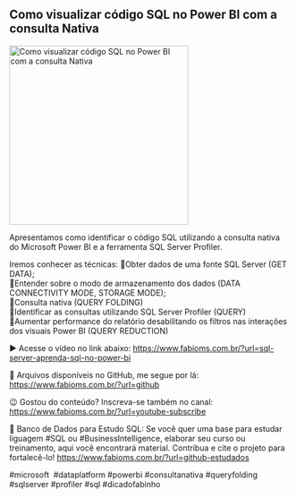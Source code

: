 ## Como visualizar código SQL no Power BI com a consulta Nativa

<img src="https://fabioms.com.br/uploads/youtube/Slide36.png" alt="Como visualizar código SQL no Power BI com a consulta Nativa" title="SQL Server" width="320"/>

Apresentamos como identificar o código SQL utilizando a consulta nativa do Microsoft Power BI e a ferramenta SQL Server Profiler.

Iremos conhecer as técnicas:
🔹Obter dados de uma fonte SQL Server (GET DATA);  
🔹Entender sobre o modo de armazenamento dos dados (DATA CONNECTIVITY MODE, STORAGE MODE);  
🔹Consulta nativa (QUERY FOLDING)  
🔹Identificar as consultas utilizando SQL Server Profiler (QUERY)  
🔹Aumentar performance do relatório desabilitando os filtros nas interações dos visuais Power BI (QUERY REDUCTION)  

▶️ Acesse o vídeo no link abaixo:
https://www.fabioms.com.br/?url=sql-server-aprenda-sql-no-power-bi

📁 Arquivos disponíveis no GitHub, me segue por lá:
https://www.fabioms.com.br/?url=github

😉 Gostou do conteúdo? Inscreva-se também no canal:
https://www.fabioms.com.br/?url=youtube-subscribe 

🎁 Banco de Dados para Estudo SQL:
Se você quer uma base para estudar liguagem #SQL ou #BusinessIntelligence, elaborar seu curso ou treinamento, aqui você encontrará material. 
Contribua e cite o projeto para fortalecê-lo!
https://www.fabioms.com.br/?url=github-estudados

#microsoft  #dataplatform #powerbi #consultanativa #queryfolding #sqlserver #profiler #sql #dicadofabinho